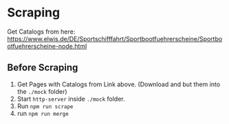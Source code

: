 # Scraping

Get Catalogs from here: https://www.elwis.de/DE/Sportschifffahrt/Sportbootfuehrerscheine/Sportbootfuehrerscheine-node.html

## Before Scraping

1. Get Pages with Catalogs from Link above. (Download and but them into the `./mock` folder)
2. Start `http-server` inside `./mock` folder.
3. Run `npm run scrape`
4. run `npm run merge`
